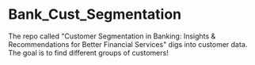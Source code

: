 # Bank_Cust_Segmentation
The repo called "Customer Segmentation in Banking: Insights &amp; Recommendations for Better Financial Services" digs into customer data. The goal is to find different groups of customers!
